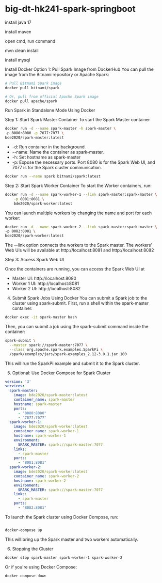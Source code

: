 # big-dt-hk241-spark-springboot

install java 17

install maven

open cmd,  run command

mvn clean install

install mysql

Install Docker
Option 1: Pull Spark Image from DockerHub
You can pull the image from the Bitnami repository or Apache Spark:

```bash
# Pull Bitnami Spark image
docker pull bitnami/spark

# Or, pull from official Apache Spark image
docker pull apache/spark
```
Run Spark in Standalone Mode Using Docker

Step 1: Start Spark Master Container
To start the Spark Master container

```bash
docker run -d --name spark-master -h spark-master \
-p 8080:8080 -p 7077:7077 \
bde2020/spark-master:latest
```
- -d: Run container in the background.
- --name: Name the container as spark-master.
- -h: Set hostname as spark-master
- -p: Expose the necessary ports. Port 8080 is for the Spark Web UI, and 7077 is for the Spark cluster communication.


```bash
docker run --name spark bitnami/spark:latest
````



Step 2: Start Spark Worker Container
To start the Worker containers, run:

```bash
docker run -d --name spark-worker-1 --link spark-master:spark-master \
    -p 8081:8081 \
    bde2020/spark-worker:latest
```

You can launch multiple workers by changing the name and port for each worker:

```bash
docker run -d --name spark-worker-2 --link spark-master:spark-master \
-p 8082:8081 \
bde2020/spark-worker:latest
```
The --link option connects the workers to the Spark master.
The workers' Web UIs will be available at http://localhost:8081 and http://localhost:8082

Step 3: Access Spark Web UI

Once the containers are running, you can access the Spark Web UI at
- Master UI: http://localhost:8080
- Worker 1 UI: http://localhost:8081
- Worker 2 UI: http://localhost:8082

4. Submit Spark Jobs Using Docker
   You can submit a Spark job to the cluster using spark-submit. First, run a shell within the spark-master container:

````bash
docker exec -it spark-master bash

````

Then, you can submit a job using the spark-submit command inside the container:

````bash
spark-submit \
  --master spark://spark-master:7077 \
  --class org.apache.spark.examples.SparkPi \
  /spark/examples/jars/spark-examples_2.12-3.0.1.jar 100
````
This will run the SparkPi example and submit it to the Spark cluster.

5. Optional: Use Docker Compose for Spark Cluster

````yaml
version: '3'
services:
  spark-master:
    image: bde2020/spark-master:latest
    container_name: spark-master
    hostname: spark-master
    ports:
      - "8080:8080"
      - "7077:7077"
  spark-worker-1:
    image: bde2020/spark-worker:latest
    container_name: spark-worker-1
    hostname: spark-worker-1
    environment:
      SPARK_MASTER: spark://spark-master:7077
    links:
      - spark-master
    ports:
      - "8081:8081"
  spark-worker-2:
    image: bde2020/spark-worker:latest
    container_name: spark-worker-2
    hostname: spark-worker-2
    environment:
      SPARK_MASTER: spark://spark-master:7077
    links:
      - spark-master
    ports:
      - "8082:8081"

````

To launch the Spark cluster using Docker Compose, run:

````bash

docker-compose up

````

This will bring up the Spark master and two workers automatically.

6. Stopping the Cluster

````bash
docker stop spark-master spark-worker-1 spark-worker-2
````

Or if you're using Docker Compose:

````bash
docker-compose down
````
